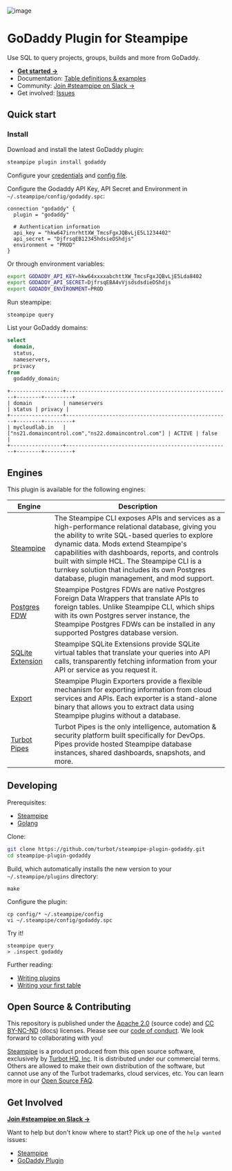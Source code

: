 ![image](https://hub.steampipe.io/images/plugins/turbot/godaddy-social-graphic.png)

# GoDaddy Plugin for Steampipe

Use SQL to query projects, groups, builds and more from GoDaddy.

- **[Get started →](https://hub.steampipe.io/plugins/turbot/godaddy)**
- Documentation: [Table definitions & examples](https://hub.steampipe.io/plugins/turbot/godaddy/tables)
- Community: [Join #steampipe on Slack →](https://turbot.com/community/join)
- Get involved: [Issues](https://github.com/turbot/steampipe-plugin-godaddy/issues)

## Quick start

### Install

Download and install the latest GoDaddy plugin:

```bash
steampipe plugin install godaddy
```

Configure your [credentials](https://hub.steampipe.io/plugins/turbot/godaddy#credentials) and [config file](https://hub.steampipe.io/plugins/turbot/godaddy#configuration).

Configure the Godaddy API Key, API Secret and Environment in `~/.steampipe/config/godaddy.spc`:

```hcl
connection "godaddy" {
  plugin = "godaddy"

  # Authentication information
  api_key = "hkw647irnrhttXW_TmcsFgxJQBvLjE5L1234402"
  api_secret = "DjfrsqEB12345hdsieDShdjs"
  environment = "PROD"
}
```

Or through environment variables:

```sh
export GODADDY_API_KEY=hkw64xxxxabchttXW_TmcsFgxJQBvLjE5Lda8402
export GODADDY_API_SECRET=DjfrsqEBA4vVjsdsdsdieDShdjs
export GODADDY_ENVIRONMENT=PROD
```

Run steampipe:

```shell
steampipe query
```

List your GoDaddy domains:

```sql
select
  domain,
  status,
  nameservers,
  privacy
from
  godaddy_domain;
```

```
+-----------------+-----------------------------------------------------+--------+---------+
| domain          | nameservers                                         | status | privacy |
+-----------------+-----------------------------------------------------+--------+---------+
| mycloudlab.in   | ["ns21.domaincontrol.com","ns22.domaincontrol.com"] | ACTIVE | false   |
+-----------------+-----------------------------------------------------+--------+---------+
```

## Engines

This plugin is available for the following engines:

| Engine        | Description
|---------------|------------------------------------------
| [Steampipe](https://steampipe.io/docs) | The Steampipe CLI exposes APIs and services as a high-performance relational database, giving you the ability to write SQL-based queries to explore dynamic data. Mods extend Steampipe's capabilities with dashboards, reports, and controls built with simple HCL. The Steampipe CLI is a turnkey solution that includes its own Postgres database, plugin management, and mod support.
| [Postgres FDW](https://steampipe.io/docs/steampipe_postgres/overview) | Steampipe Postgres FDWs are native Postgres Foreign Data Wrappers that translate APIs to foreign tables. Unlike Steampipe CLI, which ships with its own Postgres server instance, the Steampipe Postgres FDWs can be installed in any supported Postgres database version.
| [SQLite Extension](https://steampipe.io/docs/steampipe_sqlite/overview) | Steampipe SQLite Extensions provide SQLite virtual tables that translate your queries into API calls, transparently fetching information from your API or service as you request it.
| [Export](https://steampipe.io/docs/steampipe_export/overview) | Steampipe Plugin Exporters provide a flexible mechanism for exporting information from cloud services and APIs. Each exporter is a stand-alone binary that allows you to extract data using Steampipe plugins without a database.
| [Turbot Pipes](https://turbot.com/pipes/docs) | Turbot Pipes is the only intelligence, automation & security platform built specifically for DevOps. Pipes provide hosted Steampipe database instances, shared dashboards, snapshots, and more.

## Developing

Prerequisites:

- [Steampipe](https://steampipe.io/downloads)
- [Golang](https://golang.org/doc/install)

Clone:

```sh
git clone https://github.com/turbot/steampipe-plugin-godaddy.git
cd steampipe-plugin-godaddy
```

Build, which automatically installs the new version to your `~/.steampipe/plugins` directory:

```
make
```

Configure the plugin:

```
cp config/* ~/.steampipe/config
vi ~/.steampipe/config/godaddy.spc
```

Try it!

```
steampipe query
> .inspect godaddy
```

Further reading:

- [Writing plugins](https://steampipe.io/docs/develop/writing-plugins)
- [Writing your first table](https://steampipe.io/docs/develop/writing-your-first-table)

## Open Source & Contributing

This repository is published under the [Apache 2.0](https://www.apache.org/licenses/LICENSE-2.0) (source code) and [CC BY-NC-ND](https://creativecommons.org/licenses/by-nc-nd/2.0/) (docs) licenses. Please see our [code of conduct](https://github.com/turbot/.github/blob/main/CODE_OF_CONDUCT.md). We look forward to collaborating with you!

[Steampipe](https://steampipe.io) is a product produced from this open source software, exclusively by [Turbot HQ, Inc](https://turbot.com). It is distributed under our commercial terms. Others are allowed to make their own distribution of the software, but cannot use any of the Turbot trademarks, cloud services, etc. You can learn more in our [Open Source FAQ](https://turbot.com/open-source).

## Get Involved

**[Join #steampipe on Slack →](https://turbot.com/community/join)**

Want to help but don't know where to start? Pick up one of the `help wanted` issues:

- [Steampipe](https://github.com/turbot/steampipe/labels/help%20wanted)
- [GoDaddy Plugin](https://github.com/turbot/steampipe-plugin-godaddy/labels/help%20wanted)
